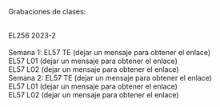 Grabaciones de clases:<br><br>

EL256 2023-2<br><br>
Semana 1:  EL57 TE (dejar un mensaje para obtener el enlace)<br>
            EL57 L01 (dejar un mensaje para obtener el enlace)<br>
            EL57 L02 (dejar un mensaje para obtener el enlace)<br>
Semana 2:  EL57 TE (dejar un mensaje para obtener el enlace)<br>
            EL57 L01 (dejar un mensaje para obtener el enlace)<br>
            EL57 L02 (dejar un mensaje para obtener el enlace)<br>             
